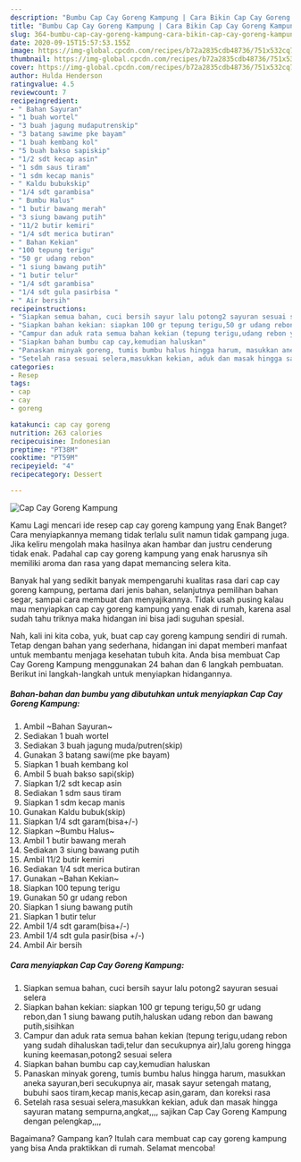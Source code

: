 ```yaml
---
description: "Bumbu Cap Cay Goreng Kampung | Cara Bikin Cap Cay Goreng Kampung Yang Enak dan Simpel"
title: "Bumbu Cap Cay Goreng Kampung | Cara Bikin Cap Cay Goreng Kampung Yang Enak dan Simpel"
slug: 364-bumbu-cap-cay-goreng-kampung-cara-bikin-cap-cay-goreng-kampung-yang-enak-dan-simpel
date: 2020-09-15T15:57:53.155Z
image: https://img-global.cpcdn.com/recipes/b72a2835cdb48736/751x532cq70/cap-cay-goreng-kampung-foto-resep-utama.jpg
thumbnail: https://img-global.cpcdn.com/recipes/b72a2835cdb48736/751x532cq70/cap-cay-goreng-kampung-foto-resep-utama.jpg
cover: https://img-global.cpcdn.com/recipes/b72a2835cdb48736/751x532cq70/cap-cay-goreng-kampung-foto-resep-utama.jpg
author: Hulda Henderson
ratingvalue: 4.5
reviewcount: 7
recipeingredient:
- " Bahan Sayuran"
- "1 buah wortel"
- "3 buah jagung mudaputrenskip"
- "3 batang sawime pke bayam"
- "1 buah kembang kol"
- "5 buah bakso sapiskip"
- "1/2 sdt kecap asin"
- "1 sdm saus tiram"
- "1 sdm kecap manis"
- " Kaldu bubukskip"
- "1/4 sdt garambisa"
- " Bumbu Halus"
- "1 butir bawang merah"
- "3 siung bawang putih"
- "11/2 butir kemiri"
- "1/4 sdt merica butiran"
- " Bahan Kekian"
- "100 tepung terigu"
- "50 gr udang rebon"
- "1 siung bawang putih"
- "1 butir telur"
- "1/4 sdt garambisa"
- "1/4 sdt gula pasirbisa "
- " Air bersih"
recipeinstructions:
- "Siapkan semua bahan, cuci bersih sayur lalu potong2 sayuran sesuai selera"
- "Siapkan bahan kekian: siapkan 100 gr tepung terigu,50 gr udang rebon,dan 1 siung bawang putih,haluskan udang rebon dan bawang putih,sisihkan"
- "Campur dan aduk rata semua bahan kekian (tepung terigu,udang rebon yang sudah dihaluskan tadi,telur dan secukupnya air),lalu goreng hingga kuning keemasan,potong2 sesuai selera"
- "Siapkan bahan bumbu cap cay,kemudian haluskan"
- "Panaskan minyak goreng, tumis bumbu halus hingga harum, masukkan aneka sayuran,beri secukupnya air, masak sayur setengah matang, bubuhi saos tiram,kecap manis,kecap asin,garam, dan koreksi rasa"
- "Setelah rasa sesuai selera,masukkan kekian, aduk dan masak hingga sayuran matang sempurna,angkat,,,, sajikan Cap Cay Goreng Kampung dengan pelengkap,,,,"
categories:
- Resep
tags:
- cap
- cay
- goreng

katakunci: cap cay goreng 
nutrition: 263 calories
recipecuisine: Indonesian
preptime: "PT38M"
cooktime: "PT59M"
recipeyield: "4"
recipecategory: Dessert

---
```



![Cap Cay Goreng Kampung](https://img-global.cpcdn.com/recipes/b72a2835cdb48736/751x532cq70/cap-cay-goreng-kampung-foto-resep-utama.jpg)

Kamu Lagi mencari ide resep cap cay goreng kampung yang Enak Banget? Cara menyiapkannya memang tidak terlalu sulit namun tidak gampang juga. Jika keliru mengolah maka hasilnya akan hambar dan justru cenderung tidak enak. Padahal cap cay goreng kampung yang enak harusnya sih memiliki aroma dan rasa yang dapat memancing selera kita.

Banyak hal yang sedikit banyak mempengaruhi kualitas rasa dari cap cay goreng kampung, pertama dari jenis bahan, selanjutnya pemilihan bahan segar, sampai cara membuat dan menyajikannya. Tidak usah pusing kalau mau menyiapkan cap cay goreng kampung yang enak di rumah, karena asal sudah tahu triknya maka hidangan ini bisa jadi suguhan spesial.




Nah, kali ini kita coba, yuk, buat cap cay goreng kampung sendiri di rumah. Tetap dengan bahan yang sederhana, hidangan ini dapat memberi manfaat untuk membantu menjaga kesehatan tubuh kita. Anda bisa membuat Cap Cay Goreng Kampung menggunakan 24 bahan dan 6 langkah pembuatan. Berikut ini langkah-langkah untuk menyiapkan hidangannya.

<!--inarticleads1-->

##### Bahan-bahan dan bumbu yang dibutuhkan untuk menyiapkan Cap Cay Goreng Kampung:

1. Ambil  ~Bahan Sayuran~
1. Sediakan 1 buah wortel
1. Sediakan 3 buah jagung muda/putren(skip)
1. Gunakan 3 batang sawi(me pke bayam)
1. Siapkan 1 buah kembang kol
1. Ambil 5 buah bakso sapi(skip)
1. Siapkan 1/2 sdt kecap asin
1. Sediakan 1 sdm saus tiram
1. Siapkan 1 sdm kecap manis
1. Gunakan  Kaldu bubuk(skip)
1. Siapkan 1/4 sdt garam(bisa+/-)
1. Siapkan  ~Bumbu Halus~
1. Ambil 1 butir bawang merah
1. Sediakan 3 siung bawang putih
1. Ambil 11/2 butir kemiri
1. Sediakan 1/4 sdt merica butiran
1. Gunakan  ~Bahan Kekian~
1. Siapkan 100 tepung terigu
1. Gunakan 50 gr udang rebon
1. Siapkan 1 siung bawang putih
1. Siapkan 1 butir telur
1. Ambil 1/4 sdt garam(bisa+/-)
1. Ambil 1/4 sdt gula pasir(bisa +/-)
1. Ambil  Air bersih




<!--inarticleads2-->

##### Cara menyiapkan Cap Cay Goreng Kampung:

1. Siapkan semua bahan, cuci bersih sayur lalu potong2 sayuran sesuai selera
1. Siapkan bahan kekian: siapkan 100 gr tepung terigu,50 gr udang rebon,dan 1 siung bawang putih,haluskan udang rebon dan bawang putih,sisihkan
1. Campur dan aduk rata semua bahan kekian (tepung terigu,udang rebon yang sudah dihaluskan tadi,telur dan secukupnya air),lalu goreng hingga kuning keemasan,potong2 sesuai selera
1. Siapkan bahan bumbu cap cay,kemudian haluskan
1. Panaskan minyak goreng, tumis bumbu halus hingga harum, masukkan aneka sayuran,beri secukupnya air, masak sayur setengah matang, bubuhi saos tiram,kecap manis,kecap asin,garam, dan koreksi rasa
1. Setelah rasa sesuai selera,masukkan kekian, aduk dan masak hingga sayuran matang sempurna,angkat,,,, sajikan Cap Cay Goreng Kampung dengan pelengkap,,,,




Bagaimana? Gampang kan? Itulah cara membuat cap cay goreng kampung yang bisa Anda praktikkan di rumah. Selamat mencoba!
